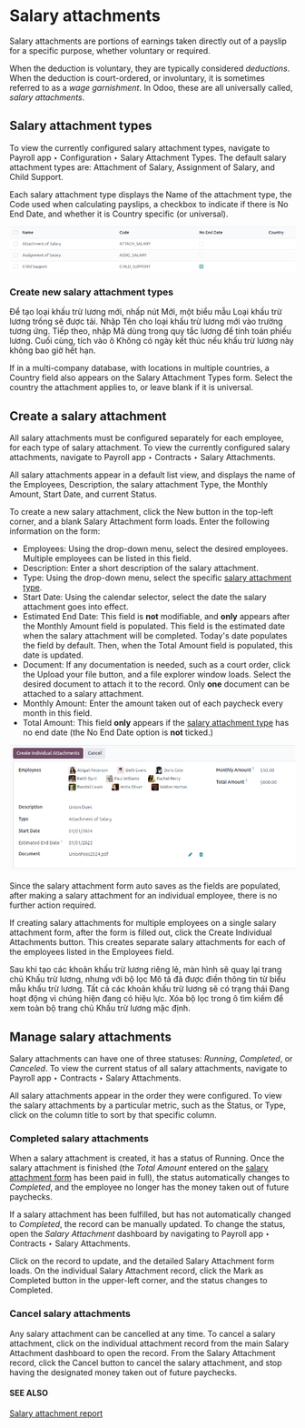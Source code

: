 # Salary attachments

Salary attachments are portions of earnings taken directly out of a payslip for a specific purpose,
whether voluntary or required.

When the deduction is voluntary, they are typically considered *deductions*. When the deduction is
court-ordered, or involuntary, it is sometimes referred to as a *wage garnishment*. In Odoo, these
are all universally called, *salary attachments*.

<a id="payroll-salary-attachment-types"></a>

## Salary attachment types

To view the currently configured salary attachment types, navigate to Payroll app
‣ Configuration ‣ Salary Attachment Types. The default salary attachment types are:
Attachment of Salary, Assignment of Salary, and Child Support.

Each salary attachment type displays the Name of the attachment type, the
Code used when calculating payslips, a checkbox to indicate if there is No
End Date, and whether it is Country specific (or universal).

![The default salary attachment types.](salary_attachments/attachment-types.png)

### Create new salary attachment types

Để tạo loại khấu trừ lương mới, nhấp nút Mới, một biểu mẫu Loại khấu trừ lương trống sẽ được tải. Nhập Tên cho loại khấu trừ lương mới vào trường tương ứng. Tiếp theo, nhập Mã dùng trong quy tắc lương để tính toán phiếu lương. Cuối cùng, tích vào ô Không có ngày kết thúc nếu khấu trừ lương này không bao giờ hết hạn.

If in a multi-company database, with locations in multiple countries, a Country field
also appears on the Salary Attachment Types form. Select the country the attachment
applies to, or leave blank if it is universal.

<a id="payroll-salary-attachment-create"></a>

## Create a salary attachment

All salary attachments must be configured separately for each employee, for each type of salary
attachment. To view the currently configured salary attachments, navigate to Payroll
app ‣ Contracts ‣ Salary Attachments.

All salary attachments appear in a default list view, and displays the name of the
Employees, Description, the salary attachment Type, the
Monthly Amount, Start Date, and current Status.

To create a new salary attachment, click the New button in the top-left corner, and a
blank Salary Attachment form loads. Enter the following information on the form:

- Employees: Using the drop-down menu, select the desired employees. Multiple employees
  can be listed in this field.
- Description: Enter a short description of the salary attachment.
- Type: Using the drop-down menu, select the specific [salary attachment type](#payroll-salary-attachment-types).
- Start Date: Using the calendar selector, select the date the salary attachment goes
  into effect.
- Estimated End Date: This field is **not** modifiable, and **only** appears after the
  Monthly Amount field is populated. This field is the estimated date when the salary
  attachment will be completed. Today's date populates the field by default. Then, when the
  Total Amount field is populated, this date is updated.
- Document: If any documentation is needed, such as a court order, click the
  Upload your file button, and a file explorer window loads. Select the desired document
  to attach it to the record. Only **one** document can be attached to a salary attachment.
- Monthly Amount: Enter the amount taken out of each paycheck every month in this field.
- Total Amount: This field **only** appears if the [salary attachment type](#payroll-salary-attachment-types) has no end date (the No End Date option is
  **not** ticked.)

![The salary attachment form with all fields filled out.](salary_attachments/salary-attachment-form.png)

Since the salary attachment form auto saves as the fields are populated, after making a salary
attachment for an individual employee, there is no further action required.

If creating salary attachments for multiple employees on a single salary attachment form, after the
form is filled out, click the Create Individual Attachments button. This creates
separate salary attachments for each of the employees listed in the Employees field.

Sau khi tạo các khoản khấu trừ lương riêng lẻ, màn hình sẽ quay lại trang chủ Khấu trừ lương, nhưng với bộ lọc Mô tả đã được điền thông tin từ biểu mẫu khấu trừ lương. Tất cả các khoản khấu trừ lương sẽ có trạng thái Đang hoạt động vì chúng hiện đang có hiệu lực. Xóa bộ lọc trong ô tìm kiếm để xem toàn bộ trang chủ Khấu trừ lương mặc định.

## Manage salary attachments

Salary attachments can have one of three statuses: *Running*, *Completed*, or *Canceled*. To view
the current status of all salary attachments, navigate to Payroll app ‣ Contracts
‣ Salary Attachments.

All salary attachments appear in the order they were configured. To view the salary attachments by
a particular metric, such as the Status, or Type, click on the column title
to sort by that specific column.

### Completed salary attachments

When a salary attachment is created, it has a status of Running. Once the salary
attachment is finished (the *Total Amount* entered on the [salary attachment form](#payroll-salary-attachment-create) has been paid in full), the status automatically changes to
*Completed*, and the employee no longer has the money taken out of future paychecks.

If a salary attachment has been fulfilled, but has not automatically changed to *Completed*, the
record can be manually updated. To change the status, open the *Salary Attachment* dashboard by
navigating to Payroll app ‣ Contracts ‣ Salary Attachments.

Click on the record to update, and the detailed Salary Attachment form loads. On the
individual Salary Attachment record, click the Mark as Completed button in
the upper-left corner, and the status changes to Completed.

### Cancel salary attachments

Any salary attachment can be cancelled at any time. To cancel a salary attachment, click on the
individual attachment record from the main Salary Attachment dashboard to open the
record. From the Salary Attachment record, click the Cancel button to cancel
the salary attachment, and stop having the designated money taken out of future paychecks.

#### SEE ALSO
[Salary attachment report](salary_attachment.md)
